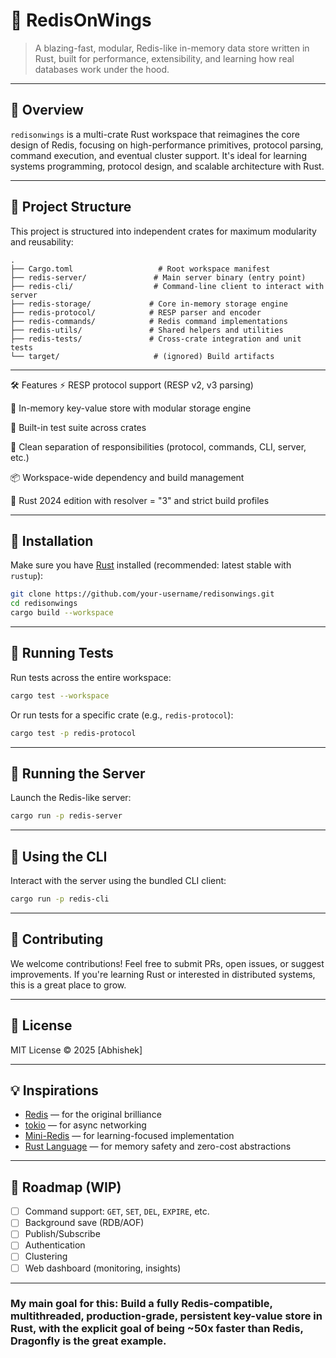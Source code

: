 # 🦀 RedisOnWings

> A blazing-fast, modular, Redis-like in-memory data store written in Rust, built for performance, extensibility, and learning how real databases work under the hood.

---

## 🚀 Overview

`redisonwings` is a multi-crate Rust workspace that reimagines the core design of Redis, focusing on high-performance primitives, protocol parsing, command execution, and eventual cluster support. It's ideal for learning systems programming, protocol design, and scalable architecture with Rust.

---

## 📁 Project Structure

This project is structured into independent crates for maximum modularity and reusability:

```text
.
├── Cargo.toml                   # Root workspace manifest
├── redis-server/               # Main server binary (entry point)
├── redis-cli/                  # Command-line client to interact with server
├── redis-storage/             # Core in-memory storage engine
├── redis-protocol/            # RESP parser and encoder
├── redis-commands/            # Redis command implementations
├── redis-utils/               # Shared helpers and utilities
├── redis-tests/               # Cross-crate integration and unit tests
└── target/                     # (ignored) Build artifacts

```

---

🛠 Features
⚡ RESP protocol support (RESP v2, v3 parsing)

🧠 In-memory key-value store with modular storage engine

🧪 Built-in test suite across crates

🧰 Clean separation of responsibilities (protocol, commands, CLI, server, etc.)

📦 Workspace-wide dependency and build management

🦺 Rust 2024 edition with resolver = "3" and strict build profiles

---

## 🔧 Installation

Make sure you have [Rust](https://rustup.rs) installed (recommended: latest stable with `rustup`):

```bash
git clone https://github.com/your-username/redisonwings.git
cd redisonwings
cargo build --workspace
```

---

## 🧪 Running Tests

Run tests across the entire workspace:

```bash
cargo test --workspace
```

Or run tests for a specific crate (e.g., `redis-protocol`):

```bash
cargo test -p redis-protocol
```

---

## 🧵 Running the Server

Launch the Redis-like server:

```bash
cargo run -p redis-server
```

---

## 💬 Using the CLI

Interact with the server using the bundled CLI client:

```bash
cargo run -p redis-cli
```

---

## 🤝 Contributing

We welcome contributions! Feel free to submit PRs, open issues, or suggest improvements. If you're learning Rust or interested in distributed systems, this is a great place to grow.

---

## 📜 License

MIT License © 2025 \[Abhishek]

---

## 💡 Inspirations

- [Redis](https://redis.io) — for the original brilliance
- [tokio](https://tokio.rs) — for async networking
- [Mini-Redis](https://github.com/tokio-rs/mini-redis) — for learning-focused implementation
- [Rust Language](https://www.rust-lang.org) — for memory safety and zero-cost abstractions

---

## 🧭 Roadmap (WIP)

- [ ] Command support: `GET`, `SET`, `DEL`, `EXPIRE`, etc.
- [ ] Background save (RDB/AOF)
- [ ] Publish/Subscribe
- [ ] Authentication
- [ ] Clustering
- [ ] Web dashboard (monitoring, insights)
---

### My main goal for this: Build a fully Redis-compatible, multithreaded, production-grade, persistent key-value store in Rust, with the explicit goal of being ~50x faster than Redis, Dragonfly is the great example.
